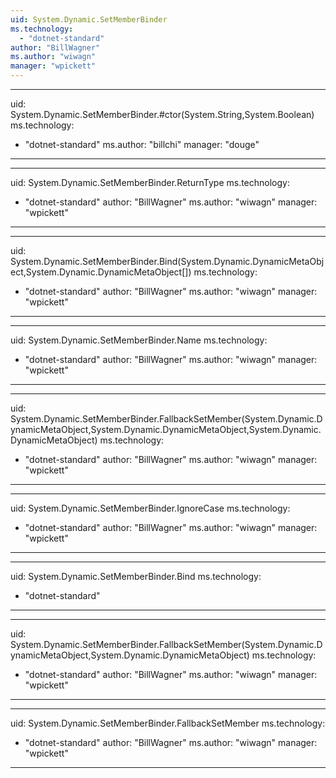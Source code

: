 ```yaml
---
uid: System.Dynamic.SetMemberBinder
ms.technology: 
  - "dotnet-standard"
author: "BillWagner"
ms.author: "wiwagn"
manager: "wpickett"
---
```


---
uid: System.Dynamic.SetMemberBinder.#ctor(System.String,System.Boolean)
ms.technology: 
  - "dotnet-standard"
ms.author: "billchi"
manager: "douge"
---

---
uid: System.Dynamic.SetMemberBinder.ReturnType
ms.technology: 
  - "dotnet-standard"
author: "BillWagner"
ms.author: "wiwagn"
manager: "wpickett"
---

---
uid: System.Dynamic.SetMemberBinder.Bind(System.Dynamic.DynamicMetaObject,System.Dynamic.DynamicMetaObject[])
ms.technology: 
  - "dotnet-standard"
author: "BillWagner"
ms.author: "wiwagn"
manager: "wpickett"
---

---
uid: System.Dynamic.SetMemberBinder.Name
ms.technology: 
  - "dotnet-standard"
author: "BillWagner"
ms.author: "wiwagn"
manager: "wpickett"
---

---
uid: System.Dynamic.SetMemberBinder.FallbackSetMember(System.Dynamic.DynamicMetaObject,System.Dynamic.DynamicMetaObject,System.Dynamic.DynamicMetaObject)
ms.technology: 
  - "dotnet-standard"
author: "BillWagner"
ms.author: "wiwagn"
manager: "wpickett"
---

---
uid: System.Dynamic.SetMemberBinder.IgnoreCase
ms.technology: 
  - "dotnet-standard"
author: "BillWagner"
ms.author: "wiwagn"
manager: "wpickett"
---

---
uid: System.Dynamic.SetMemberBinder.Bind
ms.technology: 
  - "dotnet-standard"
---

---
uid: System.Dynamic.SetMemberBinder.FallbackSetMember(System.Dynamic.DynamicMetaObject,System.Dynamic.DynamicMetaObject)
ms.technology: 
  - "dotnet-standard"
author: "BillWagner"
ms.author: "wiwagn"
manager: "wpickett"
---

---
uid: System.Dynamic.SetMemberBinder.FallbackSetMember
ms.technology: 
  - "dotnet-standard"
author: "BillWagner"
ms.author: "wiwagn"
manager: "wpickett"
---
